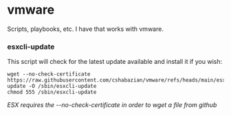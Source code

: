 # vmware
Scripts, playbooks, etc. I have that works with vmware.


### esxcli-update
This script will check for  the latest update available and install it if you wish:   

    wget --no-check-certificate https://raw.githubusercontent.com/cshabazian/vmware/refs/heads/main/esxcli-update -O /sbin/esxcli-update  
    chmod 555 /sbin/esxcli-update   

    
*ESX requires the --no-check-certificate in order to wget a file from github*
